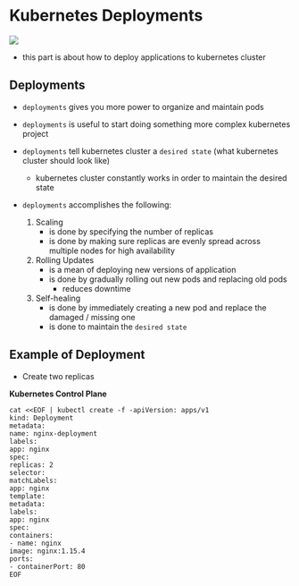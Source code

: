 # Kubernetes Deployments

<img src="https://user-images.githubusercontent.com/6856382/221424690-b6d4d3db-0b43-4052-ab4a-daf7d2055211.png">

- this part is about how to deploy applications to kubernetes cluster

## Deployments

- `deployments` gives you more power to organize and maintain pods
- `deployments` is useful to start doing something more complex kubernetes project
- `deployments` tell kubernetes cluster a `desired state` (what kubernetes cluster should look like)
    - kubernetes cluster constantly works in order to maintain the desired state

- `deployments` accomplishes the following:
    1. Scaling
        - is done by specifying the number of replicas
        - is done by making sure replicas are evenly spread across multiple nodes for high availability 
    2. Rolling Updates
        - is a mean of deploying new versions of application 
        - is done by gradually rolling out new pods and replacing old pods
            - reduces downtime
    3. Self-healing
        - is done by immediately creating a new pod and replace the damaged / missing one
        - is done to maintain the `desired state`


## Example of Deployment

- Create two replicas

**Kubernetes Control Plane**

```
cat <<EOF | kubectl create -f -apiVersion: apps/v1
kind: Deployment
metadata: 
name: nginx-deployment  
labels: 
app: nginx 
spec: 
replicas: 2  
selector: 
matchLabels: 
app: nginx  
template: 
metadata: 
labels: 
app: nginx  
spec:
containers: 
- name: nginx
image: nginx:1.15.4 
ports:
- containerPort: 80
EOF
```
